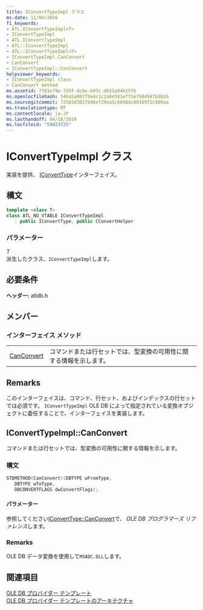 ```yaml
---
title: IConvertTypeImpl クラス
ms.date: 11/04/2016
f1_keywords:
- ATL.IConvertTypeImpl<T>
- IConvertTypeImpl
- ATL.IConvertTypeImpl
- ATL::IConvertTypeImpl
- ATL::IConvertTypeImpl<T>
- IConvertTypeImpl.CanConvert
- CanConvert
- IConvertTypeImpl::CanConvert
helpviewer_keywords:
- IConvertTypeImpl class
- CanConvert method
ms.assetid: 7f81e79e-7d3f-4cbe-b93c-d632a94b15f6
ms.openlocfilehash: 546a5a007f9e4c1c2a0e581eff2e7984947bdbb5
ms.sourcegitcommit: 72583d30170d6ef29ea5c6848dc00169f2c909aa
ms.translationtype: MT
ms.contentlocale: ja-JP
ms.lasthandoff: 04/18/2019
ms.locfileid: "59023725"
---
```

# <a name="iconverttypeimpl-class"></a>IConvertTypeImpl クラス

実装を提供、 [IConvertType](/previous-versions/windows/desktop/ms715926(v=vs.85))インターフェイス。

## <a name="syntax"></a>構文

```cpp
template <class T>
class ATL_NO_VTABLE IConvertTypeImpl
   : public IConvertType, public CConvertHelper
```

### <a name="parameters"></a>パラメーター

*T*<br/>
派生したクラス、`IConvertTypeImpl`します。

## <a name="requirements"></a>必要条件

**ヘッダー:** atldb.h

## <a name="members"></a>メンバー

### <a name="interface-methods"></a>インターフェイス メソッド

|||
|-|-|
|[CanConvert](#canconvert)|コマンドまたは行セットでは、型変換の可用性に関する情報を示します。|

## <a name="remarks"></a>Remarks

このインターフェイスは、コマンド、行セット、およびインデックスの行セットでは必須です。 `IConvertTypeImpl` OLE DB によって指定されている変換オブジェクトに委任することで、インターフェイスを実装します。

## <a name="canconvert"></a> IConvertTypeImpl::CanConvert

コマンドまたは行セットでは、型変換の可用性に関する情報を示します。

### <a name="syntax"></a>構文

```cpp
STDMETHOD(CanConvert)(DBTYPE wFromType,
   DBTYPE wToType,
   DBCONVERTFLAGS dwConvertFlags);
```

#### <a name="parameters"></a>パラメーター

参照してください[IConvertType::CanConvert](/previous-versions/windows/desktop/ms711224(v=vs.85))で、 *OLE DB プログラマーズ リファレンス*します。

### <a name="remarks"></a>Remarks

OLE DB データ変換を使用して`MSADC.DLL`します。

## <a name="see-also"></a>関連項目

[OLE DB プロバイダー テンプレート](../../data/oledb/ole-db-provider-templates-cpp.md)<br/>
[OLE DB プロバイダー テンプレートのアーキテクチャ](../../data/oledb/ole-db-provider-template-architecture.md)